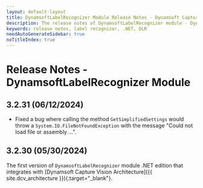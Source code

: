 ```yaml
---
layout: default-layout
title: DynamsoftLabelRecognizer Module Release Notes - Dynamsoft Capture Vision .NET Edition
description: The release notes of DynamsoftLabelRecognizer module - Dynamsoft Capture Vision .NET Edition.
keywords: release notes, label recognizer, .NET, DLR
needAutoGenerateSidebar: true
noTitleIndex: true
---
```


# Release Notes - DynamsoftLabelRecognizer Module

## 3.2.31 (06/12/2024)

- Fixed a bug where calling the method `GetSimplifiedSettings` would throw a `System.IO.FileNotFoundException` with the message "Could not load file or assembly ...".

## 3.2.30 (05/30/2024)

The first version of `DynamsoftLabelRecognizer` module .NET edition that integrates with [Dynamsoft Capture Vision Architecture]({{ site.dcv_architecture }}){:target="_blank"}.
